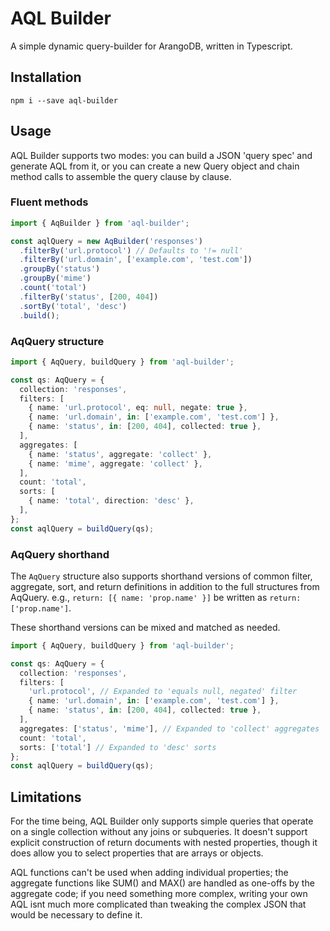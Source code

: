 # AQL Builder

A simple dynamic query-builder for ArangoDB, written in Typescript.

## Installation

`npm i --save aql-builder`

## Usage

AQL Builder supports two modes: you can build a JSON 'query spec' and generate AQL from it, or you can create a new Query object and chain method calls to assemble the query clause by clause.

### Fluent methods

```typescript
import { AqBuilder } from 'aql-builder';

const aqlQuery = new AqBuilder('responses')
  .filterBy('url.protocol') // Defaults to '!= null'
  .filterBy('url.domain', ['example.com', 'test.com'])
  .groupBy('status')
  .groupBy('mime')
  .count('total')
  .filterBy('status', [200, 404])
  .sortBy('total', 'desc')
  .build();
```

### AqQuery structure

```typescript
import { AqQuery, buildQuery } from 'aql-builder';

const qs: AqQuery = {
  collection: 'responses',
  filters: [
    { name: 'url.protocol', eq: null, negate: true },
    { name: 'url.domain', in: ['example.com', 'test.com'] },
    { name: 'status', in: [200, 404], collected: true },
  ],
  aggregates: [
    { name: 'status', aggregate: 'collect' },
    { name: 'mime', aggregate: 'collect' },
  ],
  count: 'total',
  sorts: [
    { name: 'total', direction: 'desc' },
  ],
};
const aqlQuery = buildQuery(qs);
```

### AqQuery shorthand

The `AqQuery` structure also supports shorthand versions of common filter, aggregate,
sort, and return definitions in addition to the full structures from AqQuery.
e.g., `return: [{ name: 'prop.name' }]` be written as `return: ['prop.name']`.

These shorthand versions can be mixed and matched as needed.

```typescript
import { AqQuery, buildQuery } from 'aql-builder';

const qs: AqQuery = {
  collection: 'responses',
  filters: [
    'url.protocol', // Expanded to 'equals null, negated' filter
    { name: 'url.domain', in: ['example.com', 'test.com'] },
    { name: 'status', in: [200, 404], collected: true },
  ],
  aggregates: ['status', 'mime'], // Expanded to 'collect' aggregates
  count: 'total',
  sorts: ['total'] // Expanded to 'desc' sorts
};
const aqlQuery = buildQuery(qs);
```

## Limitations

For the time being, AQL Builder only supports simple queries that operate on a single collection without any joins or subqueries. It doesn't support explicit construction of return documents with nested properties, though it does allow you to select properties that are arrays or objects.

AQL functions can't be used when adding individual properties; the aggregate functions like SUM() and MAX() are handled as one-offs by the aggregate code; if you need something more complex, writing your own AQL isnt much more complicated than tweaking the complex JSON that would be necessary to define it.
